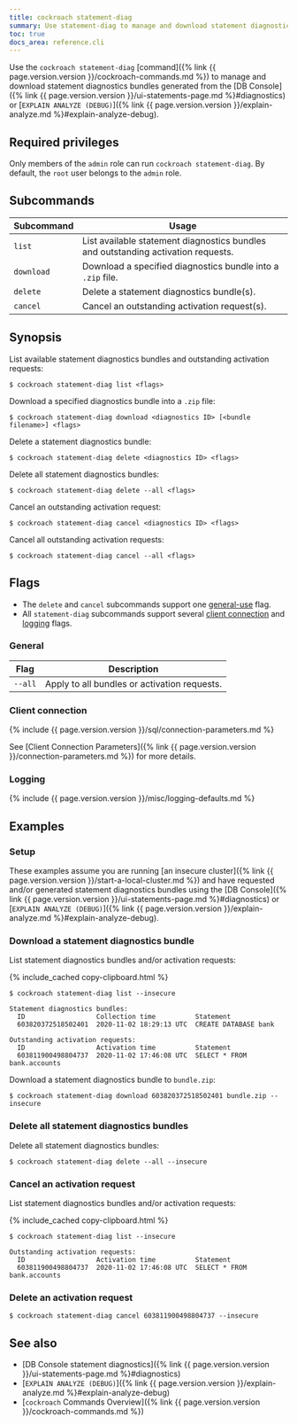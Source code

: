 ```yaml
---
title: cockroach statement-diag
summary: Use statement-diag to manage and download statement diagnostics bundles.
toc: true
docs_area: reference.cli
---
```


Use the `cockroach statement-diag` [command]({% link {{ page.version.version }}/cockroach-commands.md %}) to manage and download statement diagnostics bundles generated from the [DB Console]({% link {{ page.version.version }}/ui-statements-page.md %}#diagnostics) or [`EXPLAIN ANALYZE (DEBUG)`]({% link {{ page.version.version }}/explain-analyze.md %}#explain-analyze-debug).

## Required privileges

Only members of the `admin` role can run `cockroach statement-diag`. By default, the `root` user belongs to the `admin` role.

## Subcommands

Subcommand | Usage
-----------|------
`list` | List available statement diagnostics bundles and outstanding activation requests.
`download` | Download a specified diagnostics bundle into a `.zip` file.
`delete` | Delete a statement diagnostics bundle(s).
`cancel` | Cancel an outstanding activation request(s).

## Synopsis

List available statement diagnostics bundles and outstanding activation requests:

~~~ shell
$ cockroach statement-diag list <flags>
~~~

Download a specified diagnostics bundle into a `.zip` file:

~~~ shell
$ cockroach statement-diag download <diagnostics ID> [<bundle filename>] <flags>
~~~

Delete a statement diagnostics bundle:

~~~ shell
$ cockroach statement-diag delete <diagnostics ID> <flags>
~~~

Delete all statement diagnostics bundles:

~~~ shell
$ cockroach statement-diag delete --all <flags>
~~~

Cancel an outstanding activation request:

~~~ shell
$ cockroach statement-diag cancel <diagnostics ID> <flags>
~~~

Cancel all outstanding activation requests:

~~~ shell
$ cockroach statement-diag cancel --all <flags>
~~~

## Flags

- The `delete` and `cancel` subcommands support one [general-use](#general) flag.
- All `statement-diag` subcommands support several [client connection](#client-connection) and [logging](#logging) flags.

### General

Flag | Description
-----|------------
`--all` | Apply to all bundles or activation requests.

### Client connection

{% include {{ page.version.version }}/sql/connection-parameters.md %}

See [Client Connection Parameters]({% link {{ page.version.version }}/connection-parameters.md %}) for more details.

### Logging

{% include {{ page.version.version }}/misc/logging-defaults.md %}

## Examples

### Setup

These examples assume you are running [an insecure cluster]({% link {{ page.version.version }}/start-a-local-cluster.md %}) and have requested and/or generated statement diagnostics bundles using the [DB Console]({% link {{ page.version.version }}/ui-statements-page.md %}#diagnostics) or [`EXPLAIN ANALYZE (DEBUG)`]({% link {{ page.version.version }}/explain-analyze.md %}#explain-analyze-debug).

### Download a statement diagnostics bundle

List statement diagnostics bundles and/or activation requests:

{% include_cached copy-clipboard.html %}
~~~ shell
$ cockroach statement-diag list --insecure
~~~

~~~
Statement diagnostics bundles:
  ID                  Collection time          Statement
  603820372518502401  2020-11-02 18:29:13 UTC  CREATE DATABASE bank

Outstanding activation requests:
  ID                  Activation time          Statement
  603811900498804737  2020-11-02 17:46:08 UTC  SELECT * FROM bank.accounts
~~~

Download a statement diagnostics bundle to `bundle.zip`:

~~~ shell
$ cockroach statement-diag download 603820372518502401 bundle.zip --insecure
~~~

### Delete all statement diagnostics bundles

Delete all statement diagnostics bundles:

~~~ shell
$ cockroach statement-diag delete --all --insecure
~~~

### Cancel an activation request

List statement diagnostics bundles and/or activation requests:

{% include_cached copy-clipboard.html %}
~~~ shell
$ cockroach statement-diag list --insecure
~~~

~~~
Outstanding activation requests:
  ID                  Activation time          Statement
  603811900498804737  2020-11-02 17:46:08 UTC  SELECT * FROM bank.accounts
~~~

### Delete an activation request

~~~ shell
$ cockroach statement-diag cancel 603811900498804737 --insecure
~~~

## See also

- [DB Console statement diagnostics]({% link {{ page.version.version }}/ui-statements-page.md %}#diagnostics)
- [`EXPLAIN ANALYZE (DEBUG)`]({% link {{ page.version.version }}/explain-analyze.md %}#explain-analyze-debug)
- [`cockroach` Commands Overview]({% link {{ page.version.version }}/cockroach-commands.md %})
